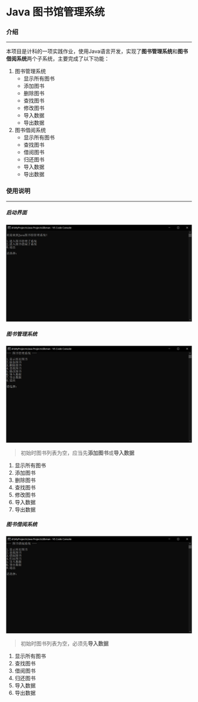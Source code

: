 # Java 图书馆管理系统

### 介绍
- - - - - - - - - - - -
本项目是计科的一项实践作业，使用Java语言开发，实现了**图书管理系统**和**图书借阅系统**两个子系统，主要完成了以下功能：
1. 图书管理系统
    + 显示所有图书
    + 添加图书
    + 删除图书
    + 查找图书
    + 修改图书
    + 导入数据
    + 导出数据
2. 图书借阅系统
    + 显示所有图书
    + 查找图书
    + 借阅图书
    + 归还图书
    + 导入数据
    + 导出数据

### 使用说明
- - - - - - - - - - - -
##### 启动界面
![图片](./bootmenu.png "启动界面")

##### 图书管理系统
![图片](./bookman.png "图书管理系统")
> 初始时图书列表为空，应当先**添加图书**或**导入数据**
1. 显示所有图书
2. 添加图书
3. 删除图书
4. 查找图书
5. 修改图书
6. 导入数据
7. 导出数据

##### 图书借阅系统
![图片](./bookborrow.png "图书借阅系统")
> 初始时图书列表为空，必须先**导入数据**
1. 显示所有图书
2. 查找图书
3. 借阅图书
4. 归还图书
5. 导入数据
6. 导出数据
